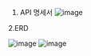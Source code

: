 1. API 명세서
![image](https://github.com/user-attachments/assets/9d1375ea-79c2-414c-a8ef-dc5642a14b4c)


2.ERD 

![image](https://github.com/user-attachments/assets/50c24588-66f8-4d8b-8686-a1f81eaffcee)
![image](https://github.com/user-attachments/assets/21ff48d3-aff9-4ffd-b168-e53e062f4e57)
